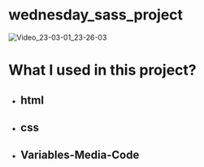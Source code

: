 # wednesday_sass_project
![Video_23-03-01_23-26-03](https://user-images.githubusercontent.com/118988723/222266636-855c7e14-f36d-45fa-90b9-1bc084c056ba.gif)
# What I used in this project?
- ## html
- ## css
- ## Variables-Media-Code
